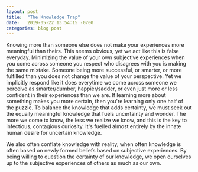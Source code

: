 ```yaml
---
layout: post
title:  "The Knowledge Trap"
date:   2019-05-22 13:54:15 -0700
categories: blog post
---
```


Knowing more than someone else does not make your experiences more meaningful than theirs. This seems obvious, yet we act like this is false everyday. Minimizing the value of your own subjective experiences when you come across someone you respect who disagrees with you is making the same mistake. Someone being more successful, or smarter, or more fulfilled than you does not change the value of your perspective. Yet we implicitly respond like it does everytime we come across someone we perceive as smarter/dumber, happier/sadder, or even just more or less confident in their experiences than we are. If learning more about something makes you more certain, then you're learning only one half of the puzzle. To balance the knowledge that adds certainty, we must seek out the equally meaningful knowledge that fuels uncertainty and wonder. The more we come to know, the less we realize we know, and this is the key to infectious, contagious curiosity. It's fuelled almost entirely by the innate human desire for uncertain knowledge. 

We also often conflate knowledge with reality, when often knowledge is often based on newly formed beliefs based on subjective experiences. By being willing to question the certainty of our knowledge, we open ourselves up to the subjective experiences of others as much as our own.  